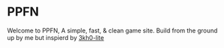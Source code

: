 # PPFN


Welcome to PPFN, A simple, fast, & clean game site. Build from the ground up by me but inspierd by [3kh0-lite](https://github.com/3kh0/3kh0-lite)